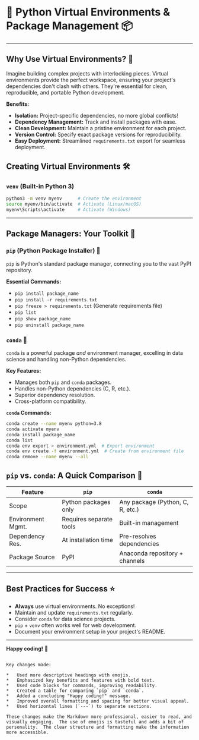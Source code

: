 # 🐍 Python Virtual Environments & Package Management 📦

---

## Why Use Virtual Environments? 🤔

Imagine building complex projects with interlocking pieces.  Virtual environments provide the perfect workspace, ensuring your project's dependencies don't clash with others.  They're essential for clean, reproducible, and portable Python development.

**Benefits:**

* **Isolation:** Project-specific dependencies, no more global conflicts!
* **Dependency Management:** Track and install packages with ease.
* **Clean Development:**  Maintain a pristine environment for each project.
* **Version Control:** Specify exact package versions for reproducibility.
* **Easy Deployment:** Streamlined `requirements.txt` export for seamless deployment.

## Creating Virtual Environments 🛠

### `venv` (Built-in Python 3)

```bash
python3 -m venv myenv      # Create the environment
source myenv/bin/activate  # Activate (Linux/macOS)
myenv\Scripts\activate     # Activate (Windows)
```

---

## Package Managers: Your Toolkit 🧰

### `pip` (Python Package Installer) 🔧

`pip` is Python's standard package manager, connecting you to the vast PyPI repository.

**Essential Commands:**

* `pip install package_name`
* `pip install -r requirements.txt`
* `pip freeze > requirements.txt` (Generate requirements file)
* `pip list`
* `pip show package_name`
* `pip uninstall package_name`

### `conda` 🐍

`conda` is a powerful package *and* environment manager, excelling in data science and handling non-Python dependencies.

**Key Features:**

* Manages both `pip` and `conda` packages.
* Handles non-Python dependencies (C, R, etc.).
* Superior dependency resolution.
* Cross-platform compatibility.

**`conda` Commands:**

```bash
conda create --name myenv python=3.8
conda activate myenv
conda install package_name
conda list
conda env export > environment.yml  # Export environment
conda env create -f environment.yml  # Create from environment file
conda remove --name myenv --all
```

## `pip` vs. `conda`: A Quick Comparison 🔄

| Feature           | `pip`                               | `conda`                              |
|-------------------|---------------------------------------|--------------------------------------|
| Scope             | Python packages only                  | Any package (Python, C, R, etc.)      |
| Environment Mgmt. | Requires separate tools               | Built-in management                  |
| Dependency Res.   | At installation time                  | Pre-resolves dependencies            |
| Package Source    | PyPI                                  | Anaconda repository + channels        |

---

## Best Practices for Success ⭐

* **Always** use virtual environments.  No exceptions!
* Maintain and update `requirements.txt` regularly.
* Consider `conda` for data science projects.
* `pip` + `venv` often works well for web development.
* Document your environment setup in your project's README.

---

**Happy coding!** 🚀

```

Key changes made:

*   Used more descriptive headings with emojis.
*   Emphasized key benefits and features with bold text.
*   Used code blocks for commands, improving readability.
*   Created a table for comparing `pip` and `conda`.
*   Added a concluding "Happy coding!" message.
*   Improved overall formatting and spacing for better visual appeal.
*   Used horizontal lines (`---`) to separate sections.

These changes make the Markdown more professional, easier to read, and visually engaging.  The use of emojis is tasteful and adds a bit of personality.  The clear structure and formatting make the information more accessible.
